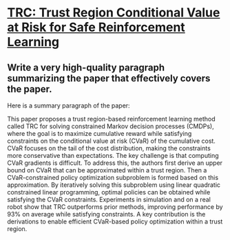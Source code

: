 # [TRC: Trust Region Conditional Value at Risk for Safe Reinforcement   Learning](https://arxiv.org/abs/2312.00344)

## Write a very high-quality paragraph summarizing the paper that effectively covers the paper.

 Here is a summary paragraph of the paper:

This paper proposes a trust region-based reinforcement learning method called TRC for solving constrained Markov decision processes (CMDPs), where the goal is to maximize cumulative reward while satisfying constraints on the conditional value at risk (CVaR) of the cumulative cost. CVaR focuses on the tail of the cost distribution, making the constraints more conservative than expectations. The key challenge is that computing CVaR gradients is difficult. To address this, the authors first derive an upper bound on CVaR that can be approximated within a trust region. Then a CVaR-constrained policy optimization subproblem is formed based on this approximation. By iteratively solving this subproblem using linear quadratic constrained linear programming, optimal policies can be obtained while satisfying the CVaR constraints. Experiments in simulation and on a real robot show that TRC outperforms prior methods, improving performance by 93% on average while satisfying constraints. A key contribution is the derivations to enable efficient CVaR-based policy optimization within a trust region.
